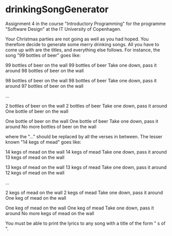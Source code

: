 # drinkingSongGenerator
Assignment 4 in the course "Introductory Programming" for the programme "Software Design" at the IT University of Copenhagen.

Your Christmas parties are not going as well as you had hoped. You therefore decide to generate some merry drinking songs. All you have to come up with are the titles, and everything else follows. For instance, the song "99 bottles of beer" goes like:

99 bottles of beer on the wall
99 bottles of beer
Take one down, pass it around
98 bottles of beer on the wall

98 bottles of beer on the wall
98 bottles of beer
Take one down, pass it around
97 bottles of beer on the wall

...

2 bottles of beer on the wall
2 bottles of beer
Take one down, pass it around
One bottle of beer on the wall

One bottle of beer on the wall
One bottle of beer
Take one down, pass it around
No more bottles of beer on the wall

where the "..." should be replaced by all the verses in between. The lesser known "14 kegs of mead" goes like:

14 kegs of mead on the wall
14 kegs of mead
Take one down, pass it around
13 kegs of mead on the wall

13 kegs of mead on the wall
13 kegs of mead
Take one down, pass it around
12 kegs of mead on the wall

...

2 kegs of mead on the wall
2 kegs of mead
Take one down, pass it around
One keg of mead on the wall

One keg of mead on the wall
One keg of mead
Take one down, pass it around
No more kegs of mead on the wall

You must be able to print the lyrics to any song with a title of the form "<N> <container>s of <drink>".
